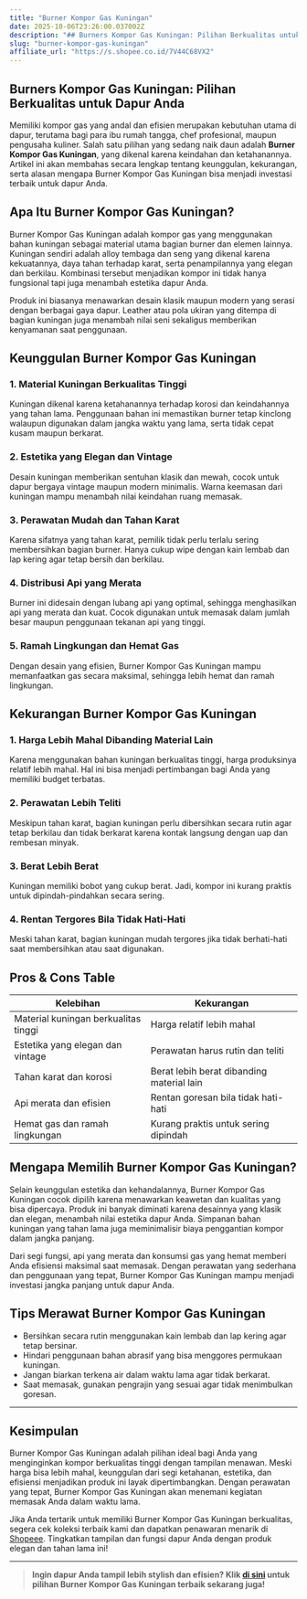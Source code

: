 ```yaml
---
title: "Burner Kompor Gas Kuningan"
date: 2025-10-06T23:26:00.037002Z
description: "## Burners Kompor Gas Kuningan: Pilihan Berkualitas untuk Dapur Anda..."
slug: "burner-kompor-gas-kuningan"
affiliate_url: "https://s.shopee.co.id/7V44C68VX2"
---
```

## Burners Kompor Gas Kuningan: Pilihan Berkualitas untuk Dapur Anda

Memiliki kompor gas yang andal dan efisien merupakan kebutuhan utama di dapur, terutama bagi para ibu rumah tangga, chef profesional, maupun pengusaha kuliner. Salah satu pilihan yang sedang naik daun adalah **Burner Kompor Gas Kuningan**, yang dikenal karena keindahan dan ketahanannya. Artikel ini akan membahas secara lengkap tentang keunggulan, kekurangan, serta alasan mengapa Burner Kompor Gas Kuningan bisa menjadi investasi terbaik untuk dapur Anda.

## Apa Itu Burner Kompor Gas Kuningan?

Burner Kompor Gas Kuningan adalah kompor gas yang menggunakan bahan kuningan sebagai material utama bagian burner dan elemen lainnya. Kuningan sendiri adalah alloy tembaga dan seng yang dikenal karena kekuatannya, daya tahan terhadap karat, serta penampilannya yang elegan dan berkilau. Kombinasi tersebut menjadikan kompor ini tidak hanya fungsional tapi juga menambah estetika dapur Anda.

Produk ini biasanya menawarkan desain klasik maupun modern yang serasi dengan berbagai gaya dapur. Leather atau pola ukiran yang ditempa di bagian kuningan juga menambah nilai seni sekaligus memberikan kenyamanan saat penggunaan.

## Keunggulan Burner Kompor Gas Kuningan

### 1. Material Kuningan Berkualitas Tinggi

Kuningan dikenal karena ketahanannya terhadap korosi dan keindahannya yang tahan lama. Penggunaan bahan ini memastikan burner tetap kinclong walaupun digunakan dalam jangka waktu yang lama, serta tidak cepat kusam maupun berkarat.

### 2. Estetika yang Elegan dan Vintage

Desain kuningan memberikan sentuhan klasik dan mewah, cocok untuk dapur bergaya vintage maupun modern minimalis. Warna keemasan dari kuningan mampu menambah nilai keindahan ruang memasak.

### 3. Perawatan Mudah dan Tahan Karat

Karena sifatnya yang tahan karat, pemilik tidak perlu terlalu sering membersihkan bagian burner. Hanya cukup wipe dengan kain lembab dan lap kering agar tetap bersih dan berkilau.

### 4. Distribusi Api yang Merata

Burner ini didesain dengan lubang api yang optimal, sehingga menghasilkan api yang merata dan kuat. Cocok digunakan untuk memasak dalam jumlah besar maupun penggunaan tekanan api yang tinggi.

### 5. Ramah Lingkungan dan Hemat Gas

Dengan desain yang efisien, Burner Kompor Gas Kuningan mampu memanfaatkan gas secara maksimal, sehingga lebih hemat dan ramah lingkungan.

## Kekurangan Burner Kompor Gas Kuningan

### 1. Harga Lebih Mahal Dibanding Material Lain

Karena menggunakan bahan kuningan berkualitas tinggi, harga produksinya relatif lebih mahal. Hal ini bisa menjadi pertimbangan bagi Anda yang memiliki budget terbatas.

### 2. Perawatan Lebih Teliti

Meskipun tahan karat, bagian kuningan perlu dibersihkan secara rutin agar tetap berkilau dan tidak berkarat karena kontak langsung dengan uap dan rembesan minyak.

### 3. Berat Lebih Berat

Kuningan memiliki bobot yang cukup berat. Jadi, kompor ini kurang praktis untuk dipindah-pindahkan secara sering.

### 4. Rentan Tergores Bila Tidak Hati-Hati

Meski tahan karat, bagian kuningan mudah tergores jika tidak berhati-hati saat membersihkan atau saat digunakan.

## Pros & Cons Table

| Kelebihan                                  | Kekurangan                                  |
|--------------------------------------------|--------------------------------------------|
| Material kuningan berkualitas tinggi     | Harga relatif lebih mahal                |
| Estetika yang elegan dan vintage        | Perawatan harus rutin dan teliti        |
| Tahan karat dan korosi                   | Berat lebih berat dibanding material lain |
| Api merata dan efisien                    | Rentan goresan bila tidak hati-hati     |
| Hemat gas dan ramah lingkungan          | Kurang praktis untuk sering dipindah |


## Mengapa Memilih Burner Kompor Gas Kuningan?

Selain keunggulan estetika dan kehandalannya, Burner Kompor Gas Kuningan cocok dipilih karena menawarkan keawetan dan kualitas yang bisa dipercaya. Produk ini banyak diminati karena desainnya yang klasik dan elegan, menambah nilai estetika dapur Anda. Simpanan bahan kuningan yang tahan lama juga meminimalisir biaya penggantian kompor dalam jangka panjang.

Dari segi fungsi, api yang merata dan konsumsi gas yang hemat memberi Anda efisiensi maksimal saat memasak. Dengan perawatan yang sederhana dan penggunaan yang tepat, Burner Kompor Gas Kuningan mampu menjadi investasi jangka panjang untuk dapur Anda.

## Tips Merawat Burner Kompor Gas Kuningan

- Bersihkan secara rutin menggunakan kain lembab dan lap kering agar tetap bersinar.
- Hindari penggunaan bahan abrasif yang bisa menggores permukaan kuningan.
- Jangan biarkan terkena air dalam waktu lama agar tidak berkarat.
- Saat memasak, gunakan pengrajin yang sesuai agar tidak menimbulkan goresan.

---

## Kesimpulan

Burner Kompor Gas Kuningan adalah pilihan ideal bagi Anda yang menginginkan kompor berkualitas tinggi dengan tampilan menawan. Meski harga bisa lebih mahal, keunggulan dari segi ketahanan, estetika, dan efisiensi menjadikan produk ini layak dipertimbangkan. Dengan perawatan yang tepat, Burner Kompor Gas Kuningan akan menemani kegiatan memasak Anda dalam waktu lama.

Jika Anda tertarik untuk memiliki Burner Kompor Gas Kuningan berkualitas, segera cek koleksi terbaik kami dan dapatkan penawaran menarik di [Shopeee](https://s.shopee.co.id/7V44C68VX2). Tingkatkan tampilan dan fungsi dapur Anda dengan produk elegan dan tahan lama ini!

---

> **Ingin dapur Anda tampil lebih stylish dan efisien? Klik [di sini](https://s.shopee.co.id/7V44C68VX2) untuk pilihan Burner Kompor Gas Kuningan terbaik sekarang juga!**